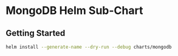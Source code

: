 # MongoDB Helm Sub-Chart

## Getting Started

```bash
helm install --generate-name --dry-run --debug charts/mongodb
```